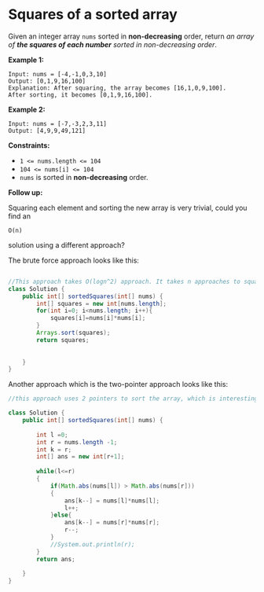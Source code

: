 # Squares of a sorted array

Given an integer array `nums` sorted in **non-decreasing** order, return *an array of **the squares of each number** sorted in non-decreasing order*.

**Example 1:**

```
Input: nums = [-4,-1,0,3,10]
Output: [0,1,9,16,100]
Explanation: After squaring, the array becomes [16,1,0,9,100].
After sorting, it becomes [0,1,9,16,100].

```

**Example 2:**

```
Input: nums = [-7,-3,2,3,11]
Output: [4,9,9,49,121]

```

**Constraints:**

- `1 <= nums.length <= 104`
- `104 <= nums[i] <= 104`
- `nums` is sorted in **non-decreasing** order.

**Follow up:**

Squaring each element and sorting the new array is very trivial, could you find an

```
O(n)
```

solution using a different approach?

The brute force approach looks like this: 

```java

//This approach takes O(logn^2) approach. It takes n approaches to square and n approaches to sort. Java has an inbuilt function to sort it. 
class Solution {
    public int[] sortedSquares(int[] nums) {
        int[] squares = new int[nums.length];
        for(int i=0; i<nums.length; i++){
            squares[i]=nums[i]*nums[i];
        }
        Arrays.sort(squares);
        return squares;
        
        
    }
}
```

Another approach which is the two-pointer approach looks like this: 

```java
//this approach uses 2 pointers to sort the array, which is interesting. The interesting thing is it will have no more iterations than the length of the array which means the approach will be O(log n) no matter what. This will only work in this sorted array where we know the last element will be the largest and we assign elements to the array just like that. 

class Solution {
    public int[] sortedSquares(int[] nums) {
        
        int l =0;
        int r = nums.length -1;
        int k = r;
        int[] ans = new int[r+1];
        
        while(l<=r)
        {
            if(Math.abs(nums[l]) > Math.abs(nums[r]))
            {
                ans[k--] = nums[l]*nums[l];
                l++;
            }else{
                ans[k--] = nums[r]*nums[r];
                r--;
            }
            //System.out.println(r);
        }
        return ans;
        
    }
}
```